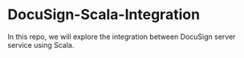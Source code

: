 # DocuSign-Scala-Integration
In this repo, we will explore the integration between DocuSign server service using Scala.
